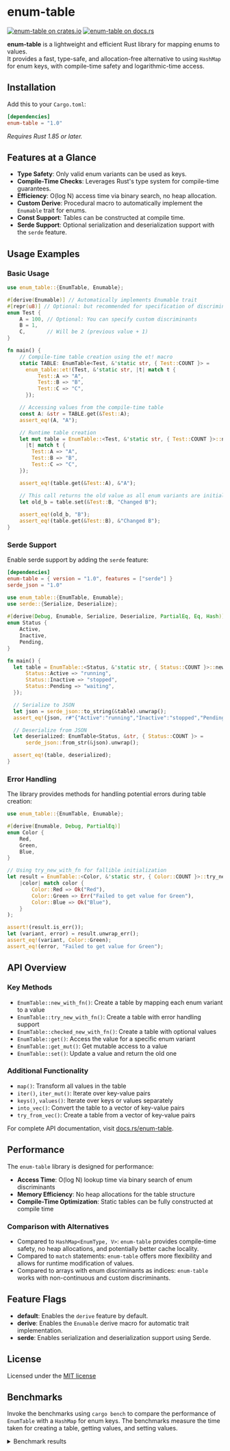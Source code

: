 # enum-table

[![enum-table on crates.io][cratesio-image]][cratesio]
[![enum-table on docs.rs][docsrs-image]][docsrs]

[cratesio-image]: https://img.shields.io/crates/v/enum-table.svg
[cratesio]: https://crates.io/crates/enum-table
[docsrs-image]: https://docs.rs/enum-table/badge.svg
[docsrs]: https://docs.rs/enum-table

**enum-table** is a lightweight and efficient Rust library for mapping enums to values.  
It provides a fast, type-safe, and allocation-free alternative to using `HashMap` for enum keys,
with compile-time safety and logarithmic-time access.

## Installation

Add this to your `Cargo.toml`:

```toml
[dependencies]
enum-table = "1.0"
```

*Requires Rust 1.85 or later.*

## Features at a Glance

- **Type Safety**: Only valid enum variants can be used as keys.
- **Compile-Time Checks**: Leverages Rust's type system for compile-time guarantees.
- **Efficiency**: O(log N) access time via binary search, no heap allocation.
- **Custom Derive**: Procedural macro to automatically implement the `Enumable` trait for enums.
- **Const Support**: Tables can be constructed at compile time.
- **Serde Support**: Optional serialization and deserialization support with the `serde` feature.

## Usage Examples

### Basic Usage

```rust
use enum_table::{EnumTable, Enumable};

#[derive(Enumable)] // Automatically implements Enumable trait
#[repr(u8)] // Optional: but recommended for specification of discriminants
enum Test {
    A = 100, // Optional: You can specify custom discriminants
    B = 1,
    C,       // Will be 2 (previous value + 1)
}

fn main() {
    // Compile-time table creation using the et! macro
    static TABLE: EnumTable<Test, &'static str, { Test::COUNT }> = 
      enum_table::et!(Test, &'static str, |t| match t {
          Test::A => "A",
          Test::B => "B",
          Test::C => "C",
      });

    // Accessing values from the compile-time table
    const A: &str = TABLE.get(&Test::A);
    assert_eq!(A, "A");

    // Runtime table creation
    let mut table = EnumTable::<Test, &'static str, { Test::COUNT }>::new_with_fn(
      |t| match t {
        Test::A => "A",
        Test::B => "B",
        Test::C => "C",
    });

    assert_eq!(table.get(&Test::A), &"A");

    // This call returns the old value as all enum variants are initialized
    let old_b = table.set(&Test::B, "Changed B");
  
    assert_eq!(old_b, "B");
    assert_eq!(table.get(&Test::B), &"Changed B");
}
```

### Serde Support

Enable serde support by adding the `serde` feature:

```toml
[dependencies]
enum-table = { version = "1.0", features = ["serde"] }
serde_json = "1.0"
```

```rust
use enum_table::{EnumTable, Enumable};
use serde::{Serialize, Deserialize};
  
#[derive(Debug, Enumable, Serialize, Deserialize, PartialEq, Eq, Hash)]
enum Status {
    Active,
    Inactive,
    Pending,
}

fn main() {
  let table = EnumTable::<Status, &'static str, { Status::COUNT }>::new_with_fn(|status| match status {
      Status::Active => "running",
      Status::Inactive => "stopped", 
      Status::Pending => "waiting",
  });

  // Serialize to JSON
  let json = serde_json::to_string(&table).unwrap();
  assert_eq!(json, r#"{"Active":"running","Inactive":"stopped","Pending":"waiting"}"#);

  // Deserialize from JSON
  let deserialized: EnumTable<Status, &str, { Status::COUNT }> = 
      serde_json::from_str(&json).unwrap();

  assert_eq!(table, deserialized);
}
```

### Error Handling

The library provides methods for handling potential errors during table creation:

```rust
use enum_table::{EnumTable, Enumable};

#[derive(Enumable, Debug, PartialEq)]
enum Color {
    Red,
    Green,
    Blue,
}

// Using try_new_with_fn for fallible initialization
let result = EnumTable::<Color, &'static str, { Color::COUNT }>::try_new_with_fn(
    |color| match color {
        Color::Red => Ok("Red"),
        Color::Green => Err("Failed to get value for Green"),
        Color::Blue => Ok("Blue"),
    }
);

assert!(result.is_err());
let (variant, error) = result.unwrap_err();
assert_eq!(variant, Color::Green);
assert_eq!(error, "Failed to get value for Green");
```

## API Overview

### Key Methods

- `EnumTable::new_with_fn()`: Create a table by mapping each enum variant to a value
- `EnumTable::try_new_with_fn()`: Create a table with error handling support
- `EnumTable::checked_new_with_fn()`: Create a table with optional values
- `EnumTable::get()`: Access the value for a specific enum variant
- `EnumTable::get_mut()`: Get mutable access to a value
- `EnumTable::set()`: Update a value and return the old one

### Additional Functionality

- `map()`: Transform all values in the table
- `iter()`, `iter_mut()`: Iterate over key-value pairs
- `keys()`, `values()`: Iterate over keys or values separately
- `into_vec()`: Convert the table to a vector of key-value pairs
- `try_from_vec()`: Create a table from a vector of key-value pairs

For complete API documentation, visit [docs.rs/enum-table](https://docs.rs/enum-table/latest/enum_table/struct.EnumTable.html).

## Performance

The `enum-table` library is designed for performance:

- **Access Time**: O(log N) lookup time via binary search of enum discriminants
- **Memory Efficiency**: No heap allocations for the table structure
- **Compile-Time Optimization**: Static tables can be fully constructed at compile time

### Comparison with Alternatives

- Compared to `HashMap<EnumType, V>`: `enum-table` provides compile-time safety, no heap allocations, and potentially better cache locality.
- Compared to `match` statements: `enum-table` offers more flexibility and allows for runtime modification of values.
- Compared to arrays with enum discriminants as indices: `enum-table` works with non-continuous and custom discriminants.

## Feature Flags

- **default**: Enables the `derive` feature by default.
- **derive**: Enables the `Enumable` derive macro for automatic trait implementation.
- **serde**: Enables serialization and deserialization support using Serde.

## License

Licensed under the [MIT license](https://github.com/moriyoshi-kasuga/enum-table/blob/main/LICENSE)

## Benchmarks

Invoke the benchmarks using `cargo bench` to compare the performance of `EnumTable` with a `HashMap` for enum keys.
The benchmarks measure the time taken for creating a table, getting values, and setting values.

<details>
<summary>Benchmark results</summary>

```text
EnumTable::new_with_fn  time:   [295.20 ps 302.47 ps 313.13 ps]
Found 4 outliers among 100 measurements (4.00%)
  2 (2.00%) high mild
  2 (2.00%) high severe

EnumTable::get          time:   [286.89 ps 287.14 ps 287.50 ps]
Found 12 outliers among 100 measurements (12.00%)
  5 (5.00%) high mild
  7 (7.00%) high severe

HashMap::get            time:   [7.7062 ns 7.7122 ns 7.7188 ns]
Found 8 outliers among 100 measurements (8.00%)
  3 (3.00%) high mild
  5 (5.00%) high severe

EnumTable::set          time:   [287.01 ps 287.12 ps 287.25 ps]
Found 12 outliers among 100 measurements (12.00%)
  1 (1.00%) low mild
  3 (3.00%) high mild
  8 (8.00%) high severe

HashMap::insert         time:   [9.2064 ns 9.2242 ns 9.2541 ns]
Found 4 outliers among 100 measurements (4.00%)
  2 (2.00%) high mild
  2 (2.00%) high severe
```

</details>
